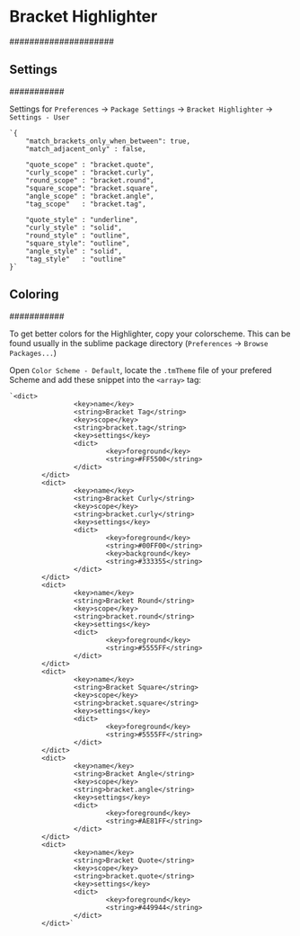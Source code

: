 # Bracket Highlighter
#####################

## Settings
###########

Settings for `Preferences` -> `Package Settings` -> `Bracket Highlighter` ->
`Settings - User`

	`{
		"match_brackets_only_when_between": true,
		"match_adjacent_only" : false,
	
		"quote_scope" : "bracket.quote",
		"curly_scope" : "bracket.curly",
		"round_scope" : "bracket.round",
		"square_scope": "bracket.square",
		"angle_scope" : "bracket.angle",
		"tag_scope"   : "bracket.tag",
	
		"quote_style" : "underline",
		"curly_style" : "solid",
		"round_style" : "outline",
		"square_style": "outline",
		"angle_style" : "solid",
		"tag_style"   : "outline"
	}`

## Coloring
###########

To get better colors for the Highlighter, copy your colorscheme. This can be
found usually in the sublime package directory (`Preferences` -> `Browse Packages...`)

Open `Color Scheme - Default`, locate the `.tmTheme` file of your prefered Scheme
and add these snippet into the `<array>` tag:

	`<dict>
					<key>name</key>
					<string>Bracket Tag</string>
					<key>scope</key>
					<string>bracket.tag</string>
					<key>settings</key>
					<dict>
							<key>foreground</key>
							<string>#FF5500</string>
					</dict>
			</dict>
			<dict>
					<key>name</key>
					<string>Bracket Curly</string>
					<key>scope</key>
					<string>bracket.curly</string>
					<key>settings</key>
					<dict>
							<key>foreground</key>
							<string>#00FF00</string>
							<key>background</key>
							<string>#333355</string>
					</dict>
			</dict>
			<dict>
					<key>name</key>
					<string>Bracket Round</string>
					<key>scope</key>
					<string>bracket.round</string>
					<key>settings</key>
					<dict>
							<key>foreground</key>
							<string>#5555FF</string>
					</dict>
			</dict>
			<dict>
					<key>name</key>
					<string>Bracket Square</string>
					<key>scope</key>
					<string>bracket.square</string>
					<key>settings</key>
					<dict>
							<key>foreground</key>
							<string>#5555FF</string>
					</dict>
			</dict>
			<dict>
					<key>name</key>
					<string>Bracket Angle</string>
					<key>scope</key>
					<string>bracket.angle</string>
					<key>settings</key>
					<dict>
							<key>foreground</key>
							<string>#AE81FF</string>
					</dict>
			</dict>
			<dict>
					<key>name</key>
					<string>Bracket Quote</string>
					<key>scope</key>
					<string>bracket.quote</string>
					<key>settings</key>
					<dict>
							<key>foreground</key>
							<string>#449944</string>
					</dict>
			</dict>`
